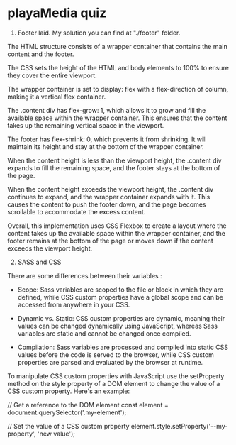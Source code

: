 # playaMedia quiz


1. Footer laid. My solution you can find at "./footer" folder.

The HTML structure consists of a wrapper container that contains the main content and the footer.

The CSS sets the height of the HTML and body elements to 100% to ensure they cover the entire viewport.

The wrapper container is set to display: flex with a flex-direction of column, making it a vertical flex container.

The .content div has flex-grow: 1, which allows it to grow and fill the available space within the wrapper container. This ensures that the content takes up the remaining vertical space in the viewport.

The footer has flex-shrink: 0, which prevents it from shrinking. It will maintain its height and stay at the bottom of the wrapper container.

When the content height is less than the viewport height, the .content div expands to fill the remaining space, and the footer stays at the bottom of the page.

When the content height exceeds the viewport height, the .content div continues to expand, and the wrapper container expands with it. This causes the content to push the footer down, and the page becomes scrollable to accommodate the excess content.

Overall, this implementation uses CSS Flexbox to create a layout where the content takes up the available space within the wrapper container, and the footer remains at the bottom of the page or moves down if the content exceeds the viewport height.

2. SASS and CSS

There are some differences between their variables :

- Scope: Sass variables are scoped to the file or block in which they are defined, while CSS custom properties have a global scope and can be accessed from anywhere in your CSS.

- Dynamic vs. Static: CSS custom properties are dynamic, meaning their values can be changed dynamically using JavaScript, whereas Sass variables are static and cannot be changed once compiled.

- Compilation: Sass variables are processed and compiled into static CSS values before the code is served to the browser, while CSS custom properties are parsed and evaluated by the browser at runtime.

To manipulate CSS custom properties with JavaScript use the setProperty method on the style property of a DOM element to change the value of a CSS custom property. Here's an example:

// Get a reference to the DOM element
const element = document.querySelector('.my-element');

// Set the value of a CSS custom property
element.style.setProperty('--my-property', 'new value');